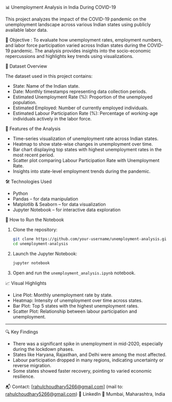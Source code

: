 📊 Unemployment Analysis in India During COVID-19

This project analyzes the impact of the COVID-19 pandemic on the unemployment landscape across various Indian states using publicly available labor data.

🧭 Objective : To evaluate how unemployment rates, employment numbers, and labor force participation varied across Indian states during the COVID-19 pandemic. 
                The analysis provides insights into the socio-economic repercussions and highlights key trends using visualizations.

📁 Dataset Overview

The dataset used in this project contains:
- State: Name of the Indian state.
- Date: Monthly timestamps representing data collection periods.
- Estimated Unemployment Rate (%): Proportion of the unemployed population.
- Estimated Employed: Number of currently employed individuals.
- Estimated Labour Participation Rate (%): Percentage of working-age individuals actively in the labor force.

📌 Features of the Analysis

- Time-series visualization of unemployment rate across Indian states.
- Heatmap to show state-wise changes in unemployment over time.
- Bar chart displaying top states with highest unemployment rates in the most recent period.
- Scatter plot comparing Labour Participation Rate with Unemployment Rate.
- Insights into state-level employment trends during the pandemic.

🛠️ Technologies Used

- Python
- Pandas – for data manipulation
- Matplotlib & Seaborn – for data visualization
- Jupyter Notebook – for interactive data exploration


🧪 How to Run the Notebook

1. Clone the repository:
    ```bash
    git clone https://github.com/your-username/unemployment-analysis.git
    cd unemployment-analysis
    ```
    
3. Launch the Jupyter Notebook:
    ```bash
    jupyter notebook
    ```

4. Open and run the `unemployment_analysis.ipynb` notebook.


📈 Visual Highlights

- Line Plot: Monthly unemployment rate by state.
- Heatmap: Intensity of unemployment over time across states.
- Bar Plot: Top 5 states with the highest unemployment rates.
- Scatter Plot: Relationship between labour participation and unemployment.

---

 🔍 Key Findings

- There was a significant spike in unemployment in mid-2020, especially during the lockdown phases.
- States like Haryana, Rajasthan, and Delhi were among the most affected.
- Labour participation dropped in many regions, indicating uncertainty or reverse migration.
- Some states showed faster recovery, pointing to varied economic resilience.

📬 Contact: 
[rahulchoudhary5266@gmail.com]
(mail to: rahulchoudhary5266@gmail.com) 
🔗 LinkedIn
📍 Mumbai, Maharashtra, India
